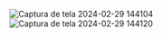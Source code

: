 
![Captura de tela 2024-02-29 144104](https://github.com/Allan-Drip/pdm2-241/assets/125388685/f01b8ddf-621d-4f2a-ab3d-8b69e0fe3364)
![Captura de tela 2024-02-29 144120](https://github.com/Allan-Drip/pdm2-241/assets/125388685/61153ac1-a6c3-448f-b337-60ca8821e002)
